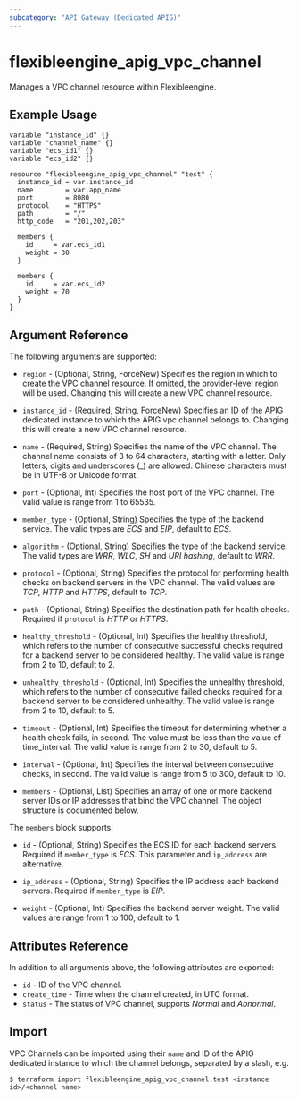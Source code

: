 ```yaml
---
subcategory: "API Gateway (Dedicated APIG)"
---
```


# flexibleengine_apig_vpc_channel

Manages a VPC channel resource within Flexibleengine.

## Example Usage

```hcl
variable "instance_id" {}
variable "channel_name" {}
variable "ecs_id1" {}
variable "ecs_id2" {}

resource "flexibleengine_apig_vpc_channel" "test" {
  instance_id = var.instance_id
  name        = var.app_name
  port        = 8080
  protocol    = "HTTPS"
  path        = "/"
  http_code   = "201,202,203"

  members {
    id     = var.ecs_id1
    weight = 30
  }

  members {
    id     = var.ecs_id2
    weight = 70
  }
}
```

## Argument Reference

The following arguments are supported:

* `region` - (Optional, String, ForceNew) Specifies the region in which to create the VPC channel resource.
  If omitted, the provider-level region will be used.
  Changing this will create a new VPC channel resource.

* `instance_id` - (Required, String, ForceNew) Specifies an ID of the APIG dedicated instance to which the APIG
  vpc channel belongs to.
  Changing this will create a new VPC channel resource.

* `name` - (Required, String) Specifies the name of the VPC channel.
  The channel name consists of 3 to 64 characters, starting with a letter.
  Only letters, digits and underscores (_) are allowed.
  Chinese characters must be in UTF-8 or Unicode format.

* `port` - (Optional, Int) Specifies the host port of the VPC channel.
  The valid value is range from 1 to 65535.

* `member_type` - (Optional, String) Specifies the type of the backend service.
  The valid types are *ECS* and *EIP*, default to *ECS*.

* `algorithm` - (Optional, String) Specifies the type of the backend service.
  The valid types are *WRR*, *WLC*, *SH* and *URI hashing*, default to *WRR*.

* `protocol` - (Optional, String) Specifies the protocol for performing health checks on backend servers in the VPC
  channel.
  The valid values are *TCP*, *HTTP* and *HTTPS*, default to *TCP*.

* `path` - (Optional, String) Specifies the destination path for health checks.
  Required if `protocol` is *HTTP* or *HTTPS*.

* `healthy_threshold` - (Optional, Int) Specifies the healthy threshold, which refers to the number of consecutive
  successful checks required for a backend server to be considered healthy.
  The valid value is range from 2 to 10, default to 2.

* `unhealthy_threshold` - (Optional, Int) Specifies the unhealthy threshold, which refers to the number of consecutive
  failed checks required for a backend server to be considered unhealthy.
  The valid value is range from 2 to 10, default to 5.

* `timeout` - (Optional, Int) Specifies the timeout for determining whether a health check fails, in second.
  The value must be less than the value of time_interval.
  The valid value is range from 2 to 30, default to 5.

* `interval` - (Optional, Int) Specifies the interval between consecutive checks, in second.
  The valid value is range from 5 to 300, default to 10.

* `members` - (Optional, List) Specifies an array of one or more backend server IDs or IP addresses that bind the VPC
  channel.
  The object structure is documented below.

The `members` block supports:

* `id` - (Optional, String) Specifies the ECS ID for each backend servers.
  Required if `member_type` is *ECS*.
  This parameter and `ip_address` are alternative.

* `ip_address` - (Optional, String) Specifies the IP address each backend servers.
  Required if `member_type` is *EIP*.

* `weight` - (Optional, Int) Specifies the backend server weight.
  The valid values are range from 1 to 100, default to 1.

## Attributes Reference

In addition to all arguments above, the following attributes are exported:

* `id` - ID of the VPC channel.
* `create_time` - Time when the channel created, in UTC format.
* `status` - The status of VPC channel, supports *Normal* and *Abnormal*.

## Import

VPC Channels can be imported using their `name` and ID of the APIG dedicated instance to which the channel
belongs, separated by a slash, e.g.

```
$ terraform import flexibleengine_apig_vpc_channel.test <instance id>/<channel name>
```
